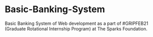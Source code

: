 # Basic-Banking-System
Basic Banking System of Web development as a part of #GRIPFEB21 (Graduate Rotational Internship Program) at The Sparks Foundation.
